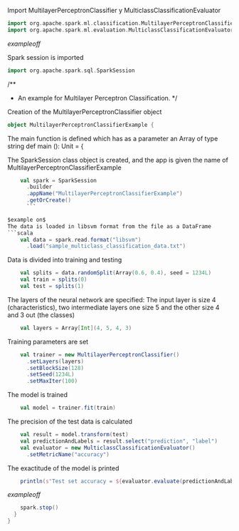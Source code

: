 Import MultilayerPerceptronClassifier y MulticlassClassificationEvaluator
```scala
import org.apache.spark.ml.classification.MultilayerPerceptronClassifier
import org.apache.spark.ml.evaluation.MulticlassClassificationEvaluator
```
 $example off$

Spark session is imported
```scala
import org.apache.spark.sql.SparkSession
```
/**
 * An example for Multilayer Perceptron Classification.
 */

Creation of the MultilayerPerceptronClassifier object
```scala
object MultilayerPerceptronClassifierExample {
```

The main function is defined which has as a parameter an Array of type string
  def main (): Unit = {
 
 The SparkSession class object is created, and the app is given the name of
MultilayerPerceptronClassifierExample
```scala
    val spark = SparkSession
      .builder
      .appName("MultilayerPerceptronClassifierExample")
      .getOrCreate()
      ```

$example on$
The data is loaded in libsvm format from the file as a DataFrame
```scala
    val data = spark.read.format("libsvm")
      .load("sample_multiclass_classification_data.txt")
 ```
 
 Data is divided into training and testing
```scala
    val splits = data.randomSplit(Array(0.6, 0.4), seed = 1234L)
    val train = splits(0)
    val test = splits(1)
```
The layers of the neural network are specified:
The input layer is size 4 (characteristics), two intermediate layers
one size 5 and the other size 4
and 3 out (the classes)
```scala
    val layers = Array[Int](4, 5, 4, 3)
```
Training parameters are set
```scala
    val trainer = new MultilayerPerceptronClassifier()
      .setLayers(layers)
      .setBlockSize(128)
      .setSeed(1234L)
      .setMaxIter(100)
```
The model is trained
```scala
    val model = trainer.fit(train)
```
The precision of the test data is calculated
```scala
    val result = model.transform(test)
    val predictionAndLabels = result.select("prediction", "label")
    val evaluator = new MulticlassClassificationEvaluator()
      .setMetricName("accuracy")
```
The exactitude of the model is printed
```scala
    println(s"Test set accuracy = ${evaluator.evaluate(predictionAndLabels)}")
```
$example off$
```scala
    spark.stop()
  }
}
```
